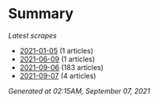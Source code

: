 # Summary
*Latest scrapes*
* [2021-01-05](https://github.com/nuuuwan/news_lk/blob/data/news_lk.2021-01-05.json) (1 articles)
* [2021-06-09](https://github.com/nuuuwan/news_lk/blob/data/news_lk.2021-06-09.json) (1 articles)
* [2021-09-06](https://github.com/nuuuwan/news_lk/blob/data/news_lk.2021-09-06.json) (183 articles)
* [2021-09-07](https://github.com/nuuuwan/news_lk/blob/data/news_lk.2021-09-07.json) (4 articles)

*Generated at 02:15AM, September 07, 2021*